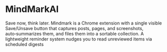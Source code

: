 # MindMarkAI
Save now, think later. Mindmark is a Chrome extension with a single visible Save/Unsave button that captures posts, pages, and screenshots, auto‑summarizes them, and files them into a sortable collection. A lightweight reminder system nudges you to read unreviewed items via scheduled digests
